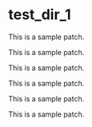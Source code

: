 # test_dir_1
This is a sample patch.

This is a sample patch.

This is a sample patch.

This is a sample patch.

This is a sample patch.

This is a sample patch.

